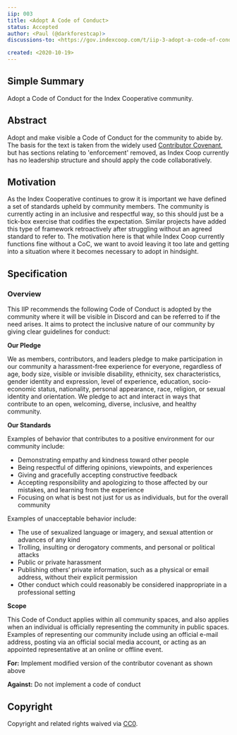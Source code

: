 ```yaml
---
iip: 003
title: <Adopt A Code of Conduct>
status: Accepted
author: <Paul (@darkforestcap)>
discussions-to: <https://gov.indexcoop.com/t/iip-3-adopt-a-code-of-conduct/187>

created: <2020-10-19>
---
```

## Simple Summary
<!--"If you can't explain it simply, you don't understand it well enough." Simply describe the outcome the proposed changes intends to achieve. This should be non-technical and accessible to a casual community member.-->
Adopt a Code of Conduct for the Index Cooperative community.

## Abstract
<!--A short (~200 word) description of the proposed change, the abstract should clearly describe the proposed change. This is what *will* be done if the IIP is implemented, not *why* it should be done or *how* it will be done. If the IIP proposes deploying a new contract, write, "we propose to deploy a new contract that will do x".-->
Adopt and make visible a Code of Conduct for the community to abide by. The basis for the text is taken from the widely used [Contributor Covenant](https://www.contributor-covenant.org/version/2/0/code_of_conduct/), but has sections relating to 'enforcement' removed, as Index Coop currently has no leadership structure and should apply the code collaboratively.

## Motivation
<!--This is the problem statement. This is the *why* of the IIP. It should clearly explain *why* the current state of the protocol is inadequate.  It is critical that you explain *why* the change is needed, if the IIP proposes changing how something is calculated, you must address *why* the current calculation is innaccurate or wrong. This is not the place to describe how the IIP will address the issue!-->
As the Index Cooperative continues to grow it is important we have defined a set of standards upheld by community members. The community is currently acting in an inclusive and respectful way, so this should just be a tick-box exercise that codifies the expectation.
Similar projects have added this type of framework retroactively after struggling without an agreed standard to refer to. The motivation here is that while Index Coop currently functions fine without a CoC, we want to avoid leaving it too late and getting into a situation where it becomes necessary to adopt in hindsight.

## Specification

### Overview
<!--This is a high level overview of *how* the IIP will solve the problem. The overview should clearly describe how the new feature will be implemented.-->
This IIP recommends the following Code of Conduct is adopted by the community where it will be visible in Discord and can be referred to if the need arises. It aims to protect the inclusive nature of our community by giving clear guidelines for conduct:

**Our Pledge**

We as members, contributors, and leaders pledge to make participation in our community a harassment-free experience for everyone, regardless of age, body size, visible or invisible disability, ethnicity, sex characteristics, gender identity and expression, level of experience, education, socio-economic status, nationality, personal appearance, race, religion, or sexual identity and orientation.
We pledge to act and interact in ways that contribute to an open, welcoming, diverse, inclusive, and healthy community.

**Our Standards**

Examples of behavior that contributes to a positive environment for our community include:
* Demonstrating empathy and kindness toward other people
* Being respectful of differing opinions, viewpoints, and experiences
* Giving and gracefully accepting constructive feedback
* Accepting responsibility and apologizing to those affected by our mistakes, and learning from the experience
* Focusing on what is best not just for us as individuals, but for the overall community

Examples of unacceptable behavior include:
* The use of sexualized language or imagery, and sexual attention or advances of any kind
* Trolling, insulting or derogatory comments, and personal or political attacks
* Public or private harassment
* Publishing others’ private information, such as a physical or email address, without their explicit permission
* Other conduct which could reasonably be considered inappropriate in a professional setting

**Scope**

This Code of Conduct applies within all community spaces, and also applies when an individual is officially representing the community in public spaces. Examples of representing our community include using an official e-mail address, posting via an official social media account, or acting as an appointed representative at an online or offline event.

**For:** Implement modified version of the contributor covenant as shown above

**Against:** Do not implement a code of conduct

## Copyright
Copyright and related rights waived via [CC0](https://creativecommons.org/publicdomain/zero/1.0/).
